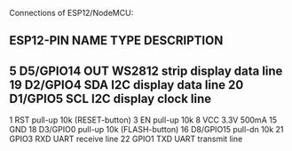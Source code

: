 Connections of ESP12/NodeMCU:

ESP12-PIN	NAME		TYPE	DESCRIPTION
-------------------------------------------
5  		D5/GPIO14	OUT	WS2812 strip display data line
19 		D2/GPIO4	SDA	I2C display data line
20 		D1/GPIO5	SCL   I2C display clock line
-------------------------------------------
1  				RST   pull-up 10k (RESET-button)
3  				EN	pull-up 10k
8				VCC	3.3V 500mA
15				GND
18 		D3/GPIO0		pull-up 10k (FLASH-button)
16 		D8/GPIO15  		pull-dn 10k
21 		   GPIO3    RXD	UART receive line
22 		   GPIO1	TXD	UART transmit line